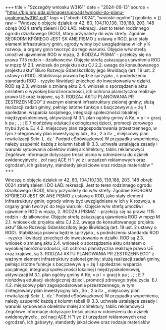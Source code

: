 +++
title = "Szczegóły wniosku W3161"
date = "2024-06-13"
source = "https://bip.brg.gda.pl/images/uploads/wnioski-do-planu-ogolnego/w3161.pdf"
tags = ["obręb: 0024", "wnioski-ogolne"]
geolinks = []
raw = "Wnoszę o objęcie działek nr 42, 80, 104,110,138, 139,188, 203, 148 obręb 0024 strefą zieleni i DO ŁAD. rekreacji. Jest to teren rodzinnego ogrodu działkowego (ROD), który przynależy do w/w strefy. Zgodnie SEORORM  KPÓREGO JEST SK ANE PISMO z ustawą o ROD, jako stały element infrastruktury gmin, ogrody winny być uwzględniane w ich y K rozwoju, a organy gmin tworzyć do tego warunki. Objęcie w/w strefą umożliwi ujawnienie ROD w mpzp, 2. RODZAJ PISMA” - przełoży się na prawa 1115 rodzin - działkowców. Objęcie strefą zakazującą ujawnienia ROD w mpzp M 2.1. wniosek do projektu aktu CJ 2.2. uwaga do konsultowanego projektu aktu” Biuro Rozwoju Gdanśkcziłoby jego likwidacją (art. 19 ust. 2 ustawy o ROD). Stabilizacja prawna będzie sprzyjała  , s podndszeniu standardu ROD - ryzyko likwidacji zniechęci do inwestowania w działki. ROD są  2.3. wniosek o zmianę aktu 2.4. wniosek o sporządzenie aktu ońsłatem o wysokiej bioróżnorodności, ich ochrona planistyczna realizuje prawo UE oraz krajowe, są 3. RODZAJ AKTU PLANOWANIA PR ZESTRZENNEGO” ż ważnym element infrastruktury zielonej gminy; służą realizacji zadań gminy, pełniąc istotne funkcje s bacjczewyw ą = żę 1 społedzne: wsparcia socjalnego, integracji społeczności lokalnej i międzypokoleniowej, aktywizacji M 3.1. plan ogólny gminy A Ke, » p I > gracj k pa ; , ; ; E 7 niońżdwą edukacji ekołogicznej dzieci, promocji zdrowego trybu życia. EJ 4.2. miejscowy plan zagospodarowania przestrzennego, w tym zintegrowany plan inwestycyjny lub , So ; 2 a it> „ miejscowy plan rewitalizacji Sekr. L. dz ' Podpid  eŚbówiązkowo) W przypadku wypełnienia, należy uzupełnić każdą z kolumn tabeli © 3.3. uchwała ustalająca zasady i warunki sytuowania obiektów małej architektury, tablic reklamowyci Zegółowe informacje dotyczące treści pisma w odniesieniu do działek ewidencyjnych: , zo! nacj ĄCE H 'i yc ż i urządzeń reklamowych oraz ogrodzeń, ich gabaryty, standardy jakościowe oraz rodzaje materiałów   "
+++

Wnoszę o objęcie działek nr 42, 80, 104,110,138, 139,188, 203, 148 obręb 0024 strefą zieleni i
DO ŁAD. rekreacji. Jest to teren rodzinnego ogrodu działkowego (ROD), który przynależy do w/w strefy. Zgodnie
SEORORM  KPÓREGO JEST SK ANE PISMO z ustawą o ROD, jako stały element infrastruktury gmin, ogrody winny być uwzględniane w ich
y K rozwoju, a organy gmin tworzyć do tego warunki. Objęcie w/w strefą umożliwi ujawnienie ROD w mpzp,
2. RODZAJ PISMA” - przełoży się na prawa 1115 rodzin - działkowców. Objęcie strefą zakazującą ujawnienia ROD w mpzp
M 2.1. wniosek do projektu aktu CJ 2.2. uwaga do konsultowanego projektu aktu” Biuro Rozwoju Gdanśkcziłoby jego likwidacją (art. 19 ust. 2 ustawy o ROD). Stabilizacja prawna będzie sprzyjała
 , s podndszeniu standardu ROD - ryzyko likwidacji zniechęci do inwestowania w działki. ROD są
 2.3. wniosek o zmianę aktu 2.4. wniosek o sporządzenie aktu ońsłatem o wysokiej bioróżnorodności, ich ochrona planistyczna realizuje prawo UE oraz krajowe, są
3. RODZAJ AKTU PLANOWANIA PR ZESTRZENNEGO” ż ważnym element infrastruktury zielonej gminy; służą realizacji zadań gminy, pełniąc istotne funkcje
s bacjczewyw ą = żę 1 społedzne: wsparcia socjalnego, integracji społeczności lokalnej i międzypokoleniowej, aktywizacji
M 3.1. plan ogólny gminy A Ke, » p I > gracj k
pa ; , ; ; E 7 niońżdwą edukacji ekołogicznej dzieci, promocji zdrowego trybu życia.
EJ 4.2. miejscowy plan zagospodarowania przestrzennego, w tym zintegrowany plan inwestycyjny lub , So ; 2 a it> „
miejscowy plan rewitalizacji Sekr. L. dz ' Podpid  eŚbówiązkowo) W przypadku wypełnienia, należy uzupełnić każdą z kolumn tabeli
© 3.3. uchwała ustalająca zasady i warunki sytuowania obiektów małej architektury, tablic reklamowyci Zegółowe informacje dotyczące treści pisma w odniesieniu do działek ewidencyjnych:
, zo! nacj ĄCE H "i yc ż
i urządzeń reklamowych oraz ogrodzeń, ich gabaryty, standardy jakościowe oraz rodzaje materiałów   


